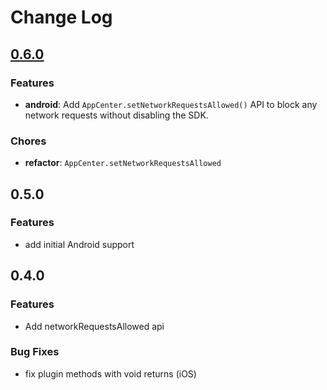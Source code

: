 # Change Log

## [0.6.0](https://github.com/capacitor-community/appcenter-sdk-capacitor/compare/@capacitor-community/appcenter@0.5.0...@capacitor-community/appcenter@0.6.0)

### Features

* **android**: Add `AppCenter.setNetworkRequestsAllowed()` API to block any network requests without disabling the SDK.

### Chores

* **refactor**: `AppCenter.setNetworkRequestsAllowed`

## 0.5.0

### Features

* add initial Android support

## 0.4.0

### Features

* Add networkRequestsAllowed api

### Bug Fixes

* fix plugin methods with void returns (iOS)